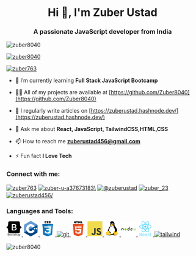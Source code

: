 <h1 align="center">Hi 👋, I'm Zuber Ustad</h1>
<h3 align="center">A passionate JavaScript developer from India</h3>

<p align="left"> <img src="https://komarev.com/ghpvc/?username=zuber8040&label=Profile%20views&color=0e75b6&style=flat" alt="zuber8040" /> </p>

<p align="left"> <a href="https://github.com/ryo-ma/github-profile-trophy"><img src="https://github-profile-trophy.vercel.app/?username=zuber8040" alt="zuber8040" /></a> </p>

<p align="left"> <a href="https://twitter.com/zuber763" target="blank"><img src="https://img.shields.io/twitter/follow/zuber763?logo=twitter&style=for-the-badge" alt="zuber763" /></a> </p>

- 🌱 I’m currently learning **Full Stack JavaScript Bootcamp**

- 👨‍💻 All of my projects are available at [https://github.com/Zuber8040](https://github.com/Zuber8040)

- 📝 I regularly write articles on [https://zuberustad.hashnode.dev/](https://zuberustad.hashnode.dev/)

- 💬 Ask me about **React, JavaScript, TailwindCSS,HTML,CSS**

- 📫 How to reach me **zuberustad456@gmail.com**

- ⚡ Fun fact **I Love Tech**

<h3 align="left">Connect with me:</h3>
<p align="left">
<a href="https://twitter.com/zuber763" target="blank"><img align="center" src="https://raw.githubusercontent.com/rahuldkjain/github-profile-readme-generator/master/src/images/icons/Social/twitter.svg" alt="zuber763" height="30" width="40" /></a>
<a href="https://linkedin.com/in/zuber-u-a37673183\" target="blank"><img align="center" src="https://raw.githubusercontent.com/rahuldkjain/github-profile-readme-generator/master/src/images/icons/Social/linked-in-alt.svg" alt="zuber-u-a37673183\" height="30" width="40" /></a>
<a href="https://hashnode.com/@Zuber8040" target="blank"><img align="center" src="https://raw.githubusercontent.com/rahuldkjain/github-profile-readme-generator/master/src/images/icons/Social/hashnode.svg" alt="@zuberustad" height="30" width="40" /></a>
<a href="https://www.codechef.com/users/zuber_23" target="blank"><img align="center" src="https://cdn.jsdelivr.net/npm/simple-icons@3.1.0/icons/codechef.svg" alt="zuber_23" height="30" width="40" /></a>
<a href="https://www.leetcode.com/zuberustad456/" target="blank"><img align="center" src="https://raw.githubusercontent.com/rahuldkjain/github-profile-readme-generator/master/src/images/icons/Social/leet-code.svg" alt="zuberustad456/" height="30" width="40" /></a>
</p>

<h3 align="left">Languages and Tools:</h3>
<p align="left"> <a href="https://getbootstrap.com" target="_blank" rel="noreferrer"> <img src="https://raw.githubusercontent.com/devicons/devicon/master/icons/bootstrap/bootstrap-plain-wordmark.svg" alt="bootstrap" width="40" height="40"/> </a> <a href="https://www.w3schools.com/cpp/" target="_blank" rel="noreferrer"> <img src="https://raw.githubusercontent.com/devicons/devicon/master/icons/cplusplus/cplusplus-original.svg" alt="cplusplus" width="40" height="40"/> </a> <a href="https://www.w3schools.com/css/" target="_blank" rel="noreferrer"> <img src="https://raw.githubusercontent.com/devicons/devicon/master/icons/css3/css3-original-wordmark.svg" alt="css3" width="40" height="40"/> </a> <a href="https://git-scm.com/" target="_blank" rel="noreferrer"> <img src="https://www.vectorlogo.zone/logos/git-scm/git-scm-icon.svg" alt="git" width="40" height="40"/> </a> <a href="https://www.w3.org/html/" target="_blank" rel="noreferrer"> <img src="https://raw.githubusercontent.com/devicons/devicon/master/icons/html5/html5-original-wordmark.svg" alt="html5" width="40" height="40"/> </a> <a href="https://developer.mozilla.org/en-US/docs/Web/JavaScript" target="_blank" rel="noreferrer"> <img src="https://raw.githubusercontent.com/devicons/devicon/master/icons/javascript/javascript-original.svg" alt="javascript" width="40" height="40"/> </a> <a href="https://www.linux.org/" target="_blank" rel="noreferrer"> <img src="https://raw.githubusercontent.com/devicons/devicon/master/icons/linux/linux-original.svg" alt="linux" width="40" height="40"/> </a> <a href="https://nodejs.org" target="_blank" rel="noreferrer"> <img src="https://raw.githubusercontent.com/devicons/devicon/master/icons/nodejs/nodejs-original-wordmark.svg" alt="nodejs" width="40" height="40"/> </a> <a href="https://reactjs.org/" target="_blank" rel="noreferrer"> <img src="https://raw.githubusercontent.com/devicons/devicon/master/icons/react/react-original-wordmark.svg" alt="react" width="40" height="40"/> </a> <a href="https://tailwindcss.com/" target="_blank" rel="noreferrer"> <img src="https://www.vectorlogo.zone/logos/tailwindcss/tailwindcss-icon.svg" alt="tailwind" width="40" height="40"/> </a> </p>



<p><img align="center" src="https://github-readme-streak-stats.herokuapp.com/?user=zuber8040&" alt="zuber8040" /></p>
